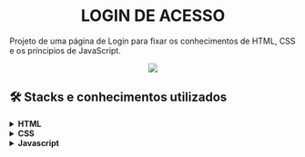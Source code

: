 <h1 align="center"> LOGIN DE ACESSO</h1>

Projeto de uma página de Login para fixar os conhecimentos de HTML, CSS e os príncipios de JavaScript. 

<div align="center">
<img src="images/demonstracao.PNG">
</div>

## 🛠️ Stacks e conhecimentos utilizados


<details>
    <summary><b>HTML</b></summary>
    <br>

- Uso de tags semânticas, como *header, nav, main, footer*, entre outras.
- Atenção à acessibilidade.
- SEO e boas práticas.
</details>

<details>
    <summary><b>CSS</b></summary>
    <br>

- CSS Grid e Flexbox para posicionamento de itens e criação do layout.
- Responsividade com media queries.
</details>

<details>
    <summary><b>Javascript</b></summary>
    <br>

- Criação de função para ativar quando inserir os acessos.
</details>
